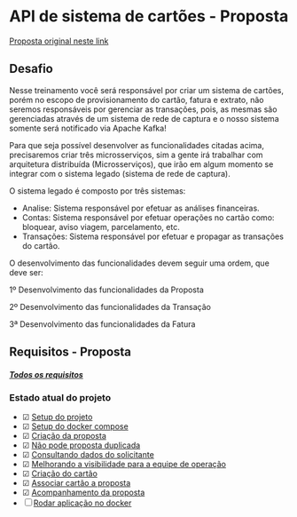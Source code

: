 # API de sistema de cartões - Proposta


[Proposta original neste link](https://github.com/claudiooliveirazup/documentacao-cartao-branco)

## Desafio

Nesse treinamento você será responsável por criar um sistema de cartões, porém no escopo de provisionamento do cartão, fatura e extrato, não seremos responsáveis por gerenciar as transações, pois, as mesmas são gerenciadas através de um sistema de rede de captura e o nosso sistema somente será notificado via Apache Kafka!

Para que seja possível desenvolver as funcionalidades citadas acima, precisaremos criar três microsserviços, sim a gente irá trabalhar com arquitetura distribuída (Microsserviços), que irão em algum momento se integrar com o sistema legado (sistema de rede de captura).

O sistema legado é composto por três sistemas:

- Analise: Sistema responsável por efetuar as análises financeiras.
- Contas: Sistema responsável por efetuar operações no cartão como: bloquear, aviso viagem, parcelamento, etc.
- Transações: Sistema responsável por efetuar e propagar as transações do cartão.

O desenvolvimento das funcionalidades devem seguir uma ordem, que deve ser:

1º Desenvolvimento das funcionalidades da Proposta

2º Desenvolvimento das funcionalidades da Transação

3ª Desenvolvimento das funcionalidades da Fatura

## Requisitos - Proposta

##### [Todos os requisitos](https://github.com/claudiooliveirazup/documentacao-cartao-branco/tree/master/proposta)

### Estado atual do projeto
 - &#9745; [Setup do projeto](https://github.com/claudiooliveirazup/documentacao-cartao-branco/blob/master/proposta/000.setup_projeto.md)
 - &#9745; [Setup do docker compose](https://github.com/claudiooliveirazup/documentacao-cartao-branco/blob/master/proposta/001.setup_docker_compose.md)
 - &#9745; [Criação da proposta](https://github.com/claudiooliveirazup/documentacao-cartao-branco/blob/master/proposta/005.criacao_proposta.md)
  - &#9745; [Não pode proposta duplicada](https://github.com/claudiooliveirazup/documentacao-cartao-branco/blob/master/proposta/010.nao_pode_haver_proposta.md)
  - &#9745; [Consultando dados do solicitante](https://github.com/claudiooliveirazup/documentacao-cartao-branco/blob/master/proposta/015.consultando_dados_solicitante.md)  
  - &#9745; [Melhorando a visibilidade para a equipe de operação](https://github.com/claudiooliveirazup/documentacao-cartao-branco/blob/master/proposta/020.melhorando_visibilidade_healthcheck.md) 
  - &#9745; [Criação do cartão](https://github.com/claudiooliveirazup/documentacao-cartao-branco/blob/master/proposta/025.criacao_cartao.md)  
  - &#9745; [Associar cartão a proposta](https://github.com/claudiooliveirazup/documentacao-cartao-branco/blob/master/proposta/030.associar_cartao_proposta.md)
  - &#9745; [Acompanhamento da proposta](https://github.com/claudiooliveirazup/documentacao-cartao-branco/blob/master/proposta/035.acompanhamento_proposta.md)
  - &#9744; [Rodar aplicação no docker](https://github.com/claudiooliveirazup/documentacao-cartao-branco/blob/master/proposta/040.rodar_nossa_aplicacao.md)